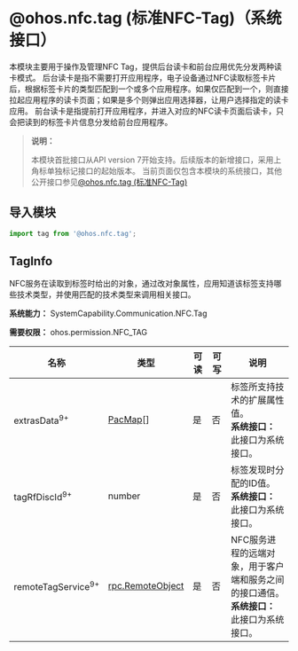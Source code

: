 # @ohos.nfc.tag (标准NFC-Tag)（系统接口）

本模块主要用于操作及管理NFC Tag，提供后台读卡和前台应用优先分发两种读卡模式。
后台读卡是指不需要打开应用程序，电子设备通过NFC读取标签卡片后，根据标签卡片的类型匹配到一个或多个应用程序。如果仅匹配到一个，则直接拉起应用程序的读卡页面；如果是多个则弹出应用选择器，让用户选择指定的读卡应用。
前台读卡是指提前打开应用程序，并进入对应的NFC读卡页面后读卡，只会把读到的标签卡片信息分发给前台应用程序。

> **说明：**
>
> 本模块首批接口从API version 7开始支持。后续版本的新增接口，采用上角标单独标记接口的起始版本。
> 当前页面仅包含本模块的系统接口，其他公开接口参见[@ohos.nfc.tag (标准NFC-Tag)](js-apis-nfcTag.md)

## **导入模块**

```js
import tag from '@ohos.nfc.tag';
```

## TagInfo

NFC服务在读取到标签时给出的对象，通过改对象属性，应用知道该标签支持哪些技术类型，并使用匹配的技术类型来调用相关接口。

**系统能力：** SystemCapability.Communication.NFC.Tag

**需要权限：** ohos.permission.NFC_TAG

| **名称**                      | **类型**                                                      | **可读** | **可写** | **说明**                                                                                     |
| ----------------------------- | ------------------------------------------------------------- | -------- | -------- | -------------------------------------------------------------------------------------------- |
| extrasData<sup>9+</sup>       | [PacMap](../apis-ability-kit/js-apis-inner-ability-dataAbilityHelper.md#pacmap)[] | 是       | 否       | 标签所支持技术的扩展属性值。<br>**系统接口：** 此接口为系统接口。                            |
| tagRfDiscId<sup>9+</sup>      | number                                                        | 是       | 否       | 标签发现时分配的ID值。<br>**系统接口：** 此接口为系统接口。                                  |
| remoteTagService<sup>9+</sup> | [rpc.RemoteObject](../apis-ipc-kit/js-apis-rpc.md#remoteobject)               | 是       | 否       | NFC服务进程的远端对象，用于客户端和服务之间的接口通信。<br>**系统接口：** 此接口为系统接口。 |
